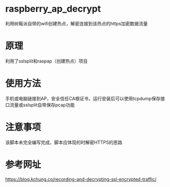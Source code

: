 # raspberry_ap_decrypt
利用树莓派自带的wifi创建热点，解密连接到该热点的https加密数据流量

# 原理
利用了sslsplit和raspap（创建热点）项目

# 使用方法
手机或电脑链接到AP，安全信任CA根证书，运行安装后可以使用tcpdump保存接口流量或sslsplit自带保存pcap功能

# 注意事项
该脚本未完全编写完成，脚本应体现的时解密HTTPS的思路

# 参考网址
https://blog.kchung.co/recording-and-decrypting-ssl-encrypted-traffic/
